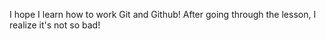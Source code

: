 I hope I learn how to work Git and Github!
After going through the lesson, I realize it's not so bad!
